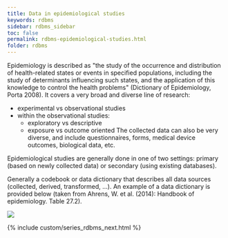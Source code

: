 ```yaml
---
title: Data in epidemiological studies
keywords: rdbms
sidebar: rdbms_sidebar
toc: false
permalink: rdbms-epidemiological-studies.html
folder: rdbms
---
```

Epidemiology is described as "the study of the occurrence and distribution of health-related states or events in specified populations, including the study of determinants influencing such states, and the application of this knowledge to control the health problems" (Dictionary of Epidemiology, Porta 2008). It covers a very broad and diverse line of research:
- experimental vs observational studies
- within the observational studies:
    - exploratory vs descriptive
    - exposure vs outcome oriented
The collected data can also be very diverse, and include questionnaires, forms, medical device outcomes, biological data, etc.

Epidemiological studies are generally done in one of two settings: primary (based on newly collected data) or secondary (using existing databases).

Generally a codebook or data dictionary that describes all data sources (collected, derived, transformed, ...). An example of a data dictionary is provided below (taken from Ahrens, W. et al. (2014): Handbook of epidemiology. Table 27.2).

<img src="{{ site.baseurl }}/assets/datadictionary.png"/>

{% include custom/series_rdbms_next.html %}
